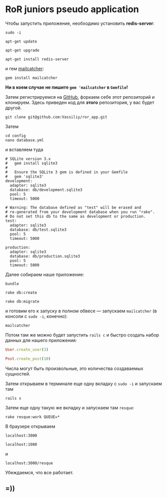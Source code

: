 # RoR juniors pseudo application

Чтобы запустить приложение, необходимо установить **redis-server**:
```
sudo -i
```
```
apt-get update
```
```
apt-get upgrade
```
```
apt-get install redis-server
```
и гем [mailcatcher](http://mailcatcher.me):
```
gem install mailcatcher
```
**Ни в коем случае не пишите `gem 'mailcatcher` в `Gemfile`!**

Затем регистрируемся на [GitHub](https://github.com), форкаем себе этот репозиторий и клонируем. Здесь приведен код для **этого** репозитория, у вас будет другой.
```
git clone git@github.com:Vassiliy/ror_app.git
```
Затем
```
cd config
nano database.yml
```
и вставляем туда
```
# SQLite version 3.x
#   gem install sqlite3
#
#   Ensure the SQLite 3 gem is defined in your Gemfile
#   gem 'sqlite3'
development:
  adapter: sqlite3
  database: db/development.sqlite3
  pool: 5
  timeout: 5000

# Warning: The database defined as "test" will be erased and
# re-generated from your development database when you run "rake".
# Do not set this db to the same as development or production.
test:
  adapter: sqlite3
  database: db/test.sqlite3
  pool: 5
  timeout: 5000

production:
  adapter: sqlite3
  database: db/production.sqlite3
  pool: 5
  timeout: 5000
```
Далее собираем наше приложение:
```
bundle
```
```
rake db:create
```
```
rake db:migrate
```
и готовим его к запуску в полном обвесе — запускаем `mailcatcher` (в консоли с `sudo -i`, конечно):
```
mailcatcher
```
Потом там же можно будет запустить `rails c` и быстро создать набор данных для нашего приложения:
```ruby
User.create_user(3)
```
```ruby
Post.create_post(10)
```
Числа могут быть произвольные, это количества создаваемых сущностей.

Затем открываем в терминале еще одну вкладку с `sudo -i` и запускаем там
```
rails s
```
Затем еще одну такую же вкладку и запускаем там `resque`:
```
rake resque:work QUEUE=*
```
В браузере открываем
```
localhost:3000
```
```
localhost:1080
```
и
```
localhost:3000/resque
```
Убеждаемся, что все работает.

## =))

